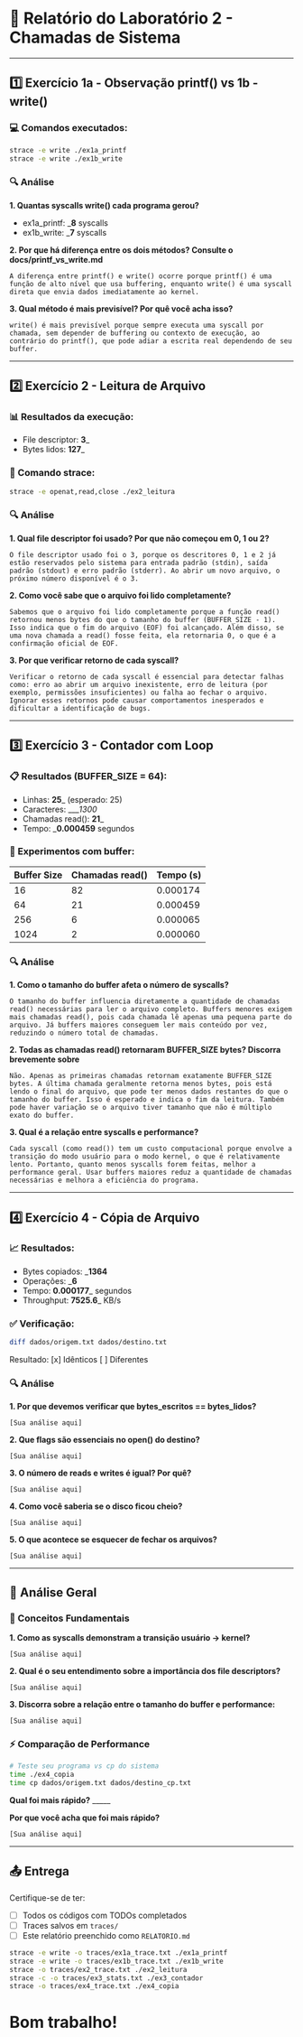 # 📝 Relatório do Laboratório 2 - Chamadas de Sistema

---

## 1️⃣ Exercício 1a - Observação printf() vs 1b - write()

### 💻 Comandos executados:
```bash
strace -e write ./ex1a_printf
strace -e write ./ex1b_write
```

### 🔍 Análise

**1. Quantas syscalls write() cada programa gerou?**
- ex1a_printf: ___8__ syscalls
- ex1b_write: ___7__ syscalls

**2. Por que há diferença entre os dois métodos? Consulte o docs/printf_vs_write.md**

```
A diferença entre printf() e write() ocorre porque printf() é uma função de alto nível que usa buffering, enquanto write() é uma syscall direta que envia dados imediatamente ao kernel.
```

**3. Qual método é mais previsível? Por quê você acha isso?**

```
write() é mais previsível porque sempre executa uma syscall por chamada, sem depender de buffering ou contexto de execução, ao contrário do printf(), que pode adiar a escrita real dependendo de seu buffer.
```

---

## 2️⃣ Exercício 2 - Leitura de Arquivo

### 📊 Resultados da execução:
- File descriptor: __3___
- Bytes lidos: __127___

### 🔧 Comando strace:
```bash
strace -e openat,read,close ./ex2_leitura
```

### 🔍 Análise

**1. Qual file descriptor foi usado? Por que não começou em 0, 1 ou 2?**

```
O file descriptor usado foi o 3, porque os descritores 0, 1 e 2 já estão reservados pelo sistema para entrada padrão (stdin), saída padrão (stdout) e erro padrão (stderr). Ao abrir um novo arquivo, o próximo número disponível é o 3.
```

**2. Como você sabe que o arquivo foi lido completamente?**

```
Sabemos que o arquivo foi lido completamente porque a função read() retornou menos bytes do que o tamanho do buffer (BUFFER_SIZE - 1). Isso indica que o fim do arquivo (EOF) foi alcançado. Além disso, se uma nova chamada a read() fosse feita, ela retornaria 0, o que é a confirmação oficial de EOF.
```

**3. Por que verificar retorno de cada syscall?**

```
Verificar o retorno de cada syscall é essencial para detectar falhas como: erro ao abrir um arquivo inexistente, erro de leitura (por exemplo, permissões insuficientes) ou falha ao fechar o arquivo. Ignorar esses retornos pode causar comportamentos inesperados e dificultar a identificação de bugs.
```

---

## 3️⃣ Exercício 3 - Contador com Loop

### 📋 Resultados (BUFFER_SIZE = 64):
- Linhas: __25___ (esperado: 25)
- Caracteres: ____1300_
- Chamadas read(): __21___
- Tempo: ___0.000459__ segundos

### 🧪 Experimentos com buffer:

| Buffer Size | Chamadas read() | Tempo (s) |
|-------------|-----------------|-----------|
| 16          |        82         |       0.000174    |
| 64          |         21        |        0.000459   |
| 256         |         6        |        0.000065   |
| 1024        |         2        |         0.000060  |

### 🔍 Análise

**1. Como o tamanho do buffer afeta o número de syscalls?**

```
O tamanho do buffer influencia diretamente a quantidade de chamadas read() necessárias para ler o arquivo completo. Buffers menores exigem mais chamadas read(), pois cada chamada lê apenas uma pequena parte do arquivo. Já buffers maiores conseguem ler mais conteúdo por vez, reduzindo o número total de chamadas.
```

**2. Todas as chamadas read() retornaram BUFFER_SIZE bytes? Discorra brevemente sobre**

```
Não. Apenas as primeiras chamadas retornam exatamente BUFFER_SIZE bytes. A última chamada geralmente retorna menos bytes, pois está lendo o final do arquivo, que pode ter menos dados restantes do que o tamanho do buffer. Isso é esperado e indica o fim da leitura. Também pode haver variação se o arquivo tiver tamanho que não é múltiplo exato do buffer.
```

**3. Qual é a relação entre syscalls e performance?**

```
Cada syscall (como read()) tem um custo computacional porque envolve a transição do modo usuário para o modo kernel, o que é relativamente lento. Portanto, quanto menos syscalls forem feitas, melhor a performance geral. Usar buffers maiores reduz a quantidade de chamadas necessárias e melhora a eficiência do programa.
```

---

## 4️⃣ Exercício 4 - Cópia de Arquivo

### 📈 Resultados:
- Bytes copiados: ___1364__
- Operações: ___6__
- Tempo: __0.000177___ segundos
- Throughput: __7525.6___ KB/s

### ✅ Verificação:
```bash
diff dados/origem.txt dados/destino.txt
```
Resultado: [x] Idênticos [ ] Diferentes

### 🔍 Análise

**1. Por que devemos verificar que bytes_escritos == bytes_lidos?**

```
[Sua análise aqui]
```

**2. Que flags são essenciais no open() do destino?**

```
[Sua análise aqui]
```

**3. O número de reads e writes é igual? Por quê?**

```
[Sua análise aqui]
```

**4. Como você saberia se o disco ficou cheio?**

```
[Sua análise aqui]
```

**5. O que acontece se esquecer de fechar os arquivos?**

```
[Sua análise aqui]
```

---

## 🎯 Análise Geral

### 📖 Conceitos Fundamentais

**1. Como as syscalls demonstram a transição usuário → kernel?**

```
[Sua análise aqui]
```

**2. Qual é o seu entendimento sobre a importância dos file descriptors?**

```
[Sua análise aqui]
```

**3. Discorra sobre a relação entre o tamanho do buffer e performance:**

```
[Sua análise aqui]
```

### ⚡ Comparação de Performance

```bash
# Teste seu programa vs cp do sistema
time ./ex4_copia
time cp dados/origem.txt dados/destino_cp.txt
```

**Qual foi mais rápido?** _____

**Por que você acha que foi mais rápido?**

```
[Sua análise aqui]
```

---

## 📤 Entrega
Certifique-se de ter:
- [ ] Todos os códigos com TODOs completados
- [ ] Traces salvos em `traces/`
- [ ] Este relatório preenchido como `RELATORIO.md`

```bash
strace -e write -o traces/ex1a_trace.txt ./ex1a_printf
strace -e write -o traces/ex1b_trace.txt ./ex1b_write
strace -o traces/ex2_trace.txt ./ex2_leitura
strace -c -o traces/ex3_stats.txt ./ex3_contador
strace -o traces/ex4_trace.txt ./ex4_copia
```
# Bom trabalho!

